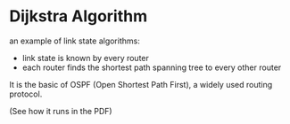 # Dijkstra Algorithm

an example of link state algorithms:
* link state is known by every router
* each router finds the shortest path spanning tree to every other router

It is the basic of OSPF (Open Shortest Path First), a widely used routing protocol.

(See how it runs in the PDF)
